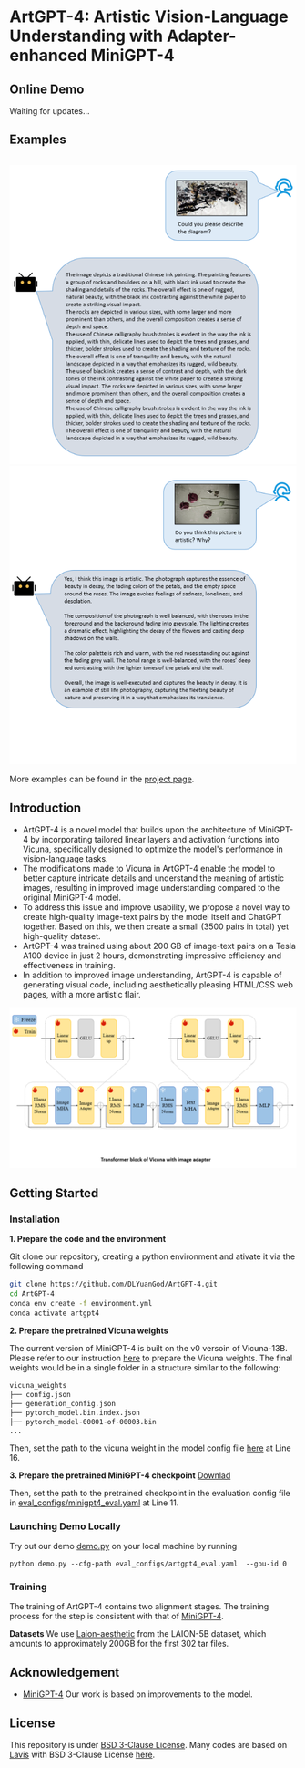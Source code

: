 # ArtGPT-4: Artistic Vision-Language Understanding with Adapter-enhanced MiniGPT-4
<!-- [Zhengqing Yuan](https://orcid.org/0000-0002-4870-8492)*, [Huiwen Xue]()*, [Xinyi Wang]()*, [Yongming Liu](https://www.semanticscholar.org/author/Yongming-Liu/2130184867)*, [Zhuanzhe Zhao](https://www.semanticscholar.org/author/Zhuanzhe-Zhao/2727550)*, and [Kun Wang](https://www.ahpu.edu.cn/jsjyxxgc/2023/0220/c5472a187109/page.htm)*. *Equal Contribution

**Anhui Polytechnic University, Soochow University** -->

<!-- <a href='https://artgpt-4.github.io'><img src='https://img.shields.io/badge/Project-Page-Green'></a>  <a href='ArtGPT_4.pdf'><img src='https://img.shields.io/badge/Paper-PDF-red'></a>
<a href='https://huggingface.co/Tyrannosaurus/ArtGPT-4'><img src='https://img.shields.io/badge/%F0%9F%A4%97%20Hugging%20Face-Model-blue'></a> 
 <!-- <a href='https://huggingface.co/Vision-CAIR/MiniGPT-4'><img src='https://img.shields.io/badge/%F0%9F%A4%97%20Hugging%20Face-Model-blue'></a> [![Colab](https://colab.research.google.com/assets/colab-badge.svg)](https://colab.research.google.com/drive/1OK4kYsZphwt5DXchKkzMBjYF6jnkqh4R?usp=sharing) [![YouTube](https://badges.aleen42.com/src/youtube.svg)](https://www.youtube.com/watch?v=__tftoxpBAw&feature=youtu.be) -->



## Online Demo

<!-- Click the image to chat with MiniGPT-4 around your images
[![demo](figs/online_demo.png)](https://artgpt-4.github.io) -->
Waiting for updates...


## Examples
  |   |   |
:-------------------------:|:-------------------------:
![Dec Image](figs/examples/Art1.png)
![Art](figs/examples/Art2.png)


More examples can be found in the [project page](https://dlyuangod.github.io/artgpt-4.github.io/).



## Introduction
- ArtGPT-4 is a novel model that builds upon the architecture of MiniGPT-4 by incorporating tailored linear layers and activation functions into Vicuna, specifically designed to optimize the model's performance in vision-language tasks.
- The modifications made to Vicuna in ArtGPT-4 enable the model to better capture intricate details and understand the meaning of artistic images, resulting in improved image understanding compared to the original MiniGPT-4 model.
- To address this issue and improve usability, we propose a novel way to create high-quality image-text pairs by the model itself and ChatGPT together. Based on this, we then create a small (3500 pairs in total) yet high-quality dataset.
- ArtGPT-4 was trained using about 200 GB of image-text pairs on a Tesla A100 device in just 2 hours, demonstrating impressive efficiency and effectiveness in training.
- In addition to improved image understanding, ArtGPT-4 is capable of generating visual code, including aesthetically pleasing HTML/CSS web pages, with a more artistic flair.


![overview](figs/examples/TBLOC.png)


## Getting Started
### Installation

**1. Prepare the code and the environment**

Git clone our repository, creating a python environment and ativate it via the following command

```bash
git clone https://github.com/DLYuanGod/ArtGPT-4.git
cd ArtGPT-4
conda env create -f environment.yml
conda activate artgpt4
```


**2. Prepare the pretrained Vicuna weights**

The current version of MiniGPT-4 is built on the v0 versoin of Vicuna-13B.
Please refer to our instruction [here](PrepareVicuna.md) 
to prepare the Vicuna weights.
The final weights would be in a single folder in a structure similar to the following:

```
vicuna_weights
├── config.json
├── generation_config.json
├── pytorch_model.bin.index.json
├── pytorch_model-00001-of-00003.bin
...   
```

Then, set the path to the vicuna weight in the model config file 
[here](minigpt4/configs/models/minigpt4.yaml#L16) at Line 16.

**3. Prepare the pretrained MiniGPT-4 checkpoint**
 [Downlad](https://huggingface.co/Tyrannosaurus/ArtGPT-4/blob/main/ArtGPT-4.pth)


Then, set the path to the pretrained checkpoint in the evaluation config file 
in [eval_configs/minigpt4_eval.yaml](eval_configs/minigpt4_eval.yaml#L10) at Line 11. 



### Launching Demo Locally

Try out our demo [demo.py](demo.py) on your local machine by running

```
python demo.py --cfg-path eval_configs/artgpt4_eval.yaml  --gpu-id 0
```


### Training
The training of ArtGPT-4 contains two alignment stages. The training process for the step is consistent with that of [MiniGPT-4](https://minigpt-4.github.io/).

**Datasets**
We use [Laion-aesthetic](https://github.com/LAION-AI/laion-datasets/blob/main/laion-aesthetic.md) from the LAION-5B dataset, which amounts to approximately 200GB for the first 302 tar files. 



## Acknowledgement

+ [MiniGPT-4](https://minigpt-4.github.io/) Our work is based on improvements to the model.


<!-- If you're using ArtGPT-4 in your research or applications, please cite using this BibTeX:
```bibtex
@article{yuan2023artgpt4,
      title={ArtGPT-4: Artistic Vision-Language Understanding with Adapter-enhanced MiniGPT-4},
      author={Yuan, Zhengqng and Xue, Huiwen and Wang, Xinyi and Liu, Yongming and Zhao, Zhuanzhe and Wang, Kun},
      year={2023}
    }
``` -->


## License
This repository is under [BSD 3-Clause License](LICENSE.md).
Many codes are based on [Lavis](https://github.com/salesforce/LAVIS) with 
BSD 3-Clause License [here](LICENSE_Lavis.md).
